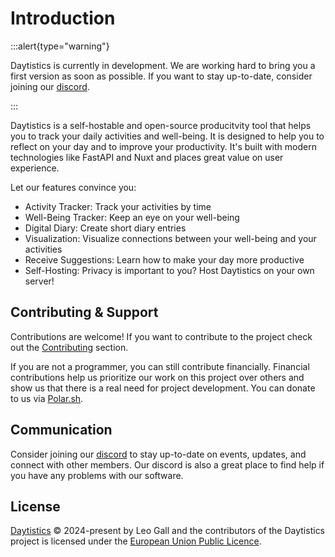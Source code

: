 # Introduction

:::alert{type="warning"}

Daytistics is currently in development. We are working hard to bring you a first version as soon as possible. If you want to stay up-to-date, consider joining our [discord](https://discord.gg/ccud6VkTv8). 

:::

Daytistics is a self-hostable and open-source producitvity tool that helps you to track your daily activities and well-being. It is designed to help you to reflect on your day and to improve your productivity. It's built with modern technologies like FastAPI and Nuxt and places great value on user experience.

Let our features convince you:
- Activity Tracker: Track your activities by time
- Well-Being Tracker: Keep an eye on your well-being
- Digital Diary: Create short diary entries
- Visualization: Visualize connections between your well-being and your activities
- Receive Suggestions: Learn how to make your day more productive
- Self-Hosting: Privacy is important to you? Host Daytistics on your own server!

## Contributing & Support

Contributions are welcome! If you want to contribute to the project check out the [Contributing](/developers/contribute-now) section.

If you are not a programmer, you can still contribute financially. Financial contributions help us prioritize our work on this project over others and show us that there is a real need for project development. You can donate to us via [Polar.sh](https://polar.sh/daytistics/).

## Communication

Consider joining our [discord](https://discord.gg/ccud6VkTv8) to stay up-to-date on events, updates, and connect with other members. Our discord is also a great place to find help if you have any problems with our software.

## License

[Daytistics](https://daytistics.com/) &copy; 2024-present by Leo Gall and the contributors of the Daytistics project is licensed under the [European Union Public Licence](https://joinup.ec.europa.eu/collection/eupl).
